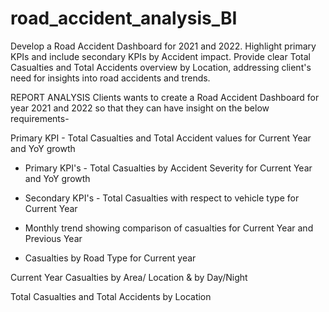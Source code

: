 # road_accident_analysis_BI


Develop a Road Accident Dashboard for 2021 and 2022. Highlight primary KPIs and include secondary KPIs by Accident impact. Provide clear Total Casualties and Total Accidents overview by Location, addressing client's need for insights into road accidents and trends.

REPORT ANALYSIS
Clients wants to create a Road Accident Dashboard for year 2021 and 2022 so that they can have insight on the below requirements-

Primary KPI - Total Casualties and Total Accident values for Current Year and YoY growth

* Primary KPI's - Total Casualties by Accident Severity for Current Year and YoY growth

* Secondary KPI's - Total Casualties with respect to vehicle type for Current Year

* Monthly trend showing comparison of casualties for Current Year and Previous Year

* Casualties by Road Type for Current year

Current Year Casualties by Area/ Location & by Day/Night

Total Casualties and Total Accidents by Location
